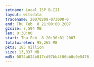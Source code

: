 ```yaml
---
setname: Local ISP B-III
layout: witsdata
tracename: 20070208-073000-0
end: Thu Feb  8 21:00:00 2007
gzsize: 7,594 MB
len: 0:30:00
start: Thu Feb  8 20:30:01 2007
totalwirelen: 95,265 MB
pkts: 185 million
size: 13,337 MB
md5: 0874a624b017cd97bb4f06bb8c0e5476
---
```

